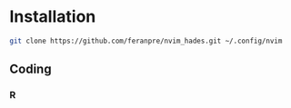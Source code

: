 # Installation

```bash
git clone https://github.com/feranpre/nvim_hades.git ~/.config/nvim
```


## Coding

### R



